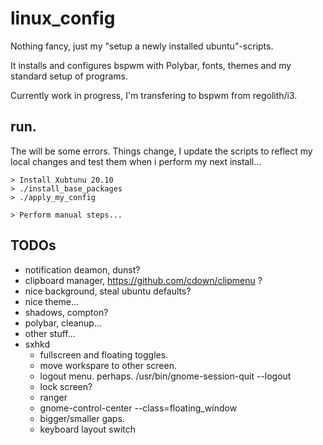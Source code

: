 # linux_config
Nothing fancy, just my "setup a newly installed ubuntu"-scripts.

It installs and configures bspwm with Polybar, fonts, themes and my standard setup of programs.

Currently work in progress, I'm transfering to bspwm from regolith/i3.


## run.
The will be some errors. Things change, I update the scripts to reflect my local changes and test them when i perform my next install...
```
> Install Xubtunu 20.10
> ./install_base_packages
> ./apply_my_config

> Perform manual steps...
```


## TODOs
- notification deamon, dunst?
- clipboard manager, https://github.com/cdown/clipmenu ?
- nice background, steal ubuntu defaults?
- nice theme...
- shadows, compton?
- polybar, cleanup...
- other stuff...
- sxhkd
  - fullscreen and floating toggles.
  - move workspare to other screen.
  - logout menu. perhaps. /usr/bin/gnome-session-quit --logout
  - lock screen?
  - ranger
  - gnome-control-center --class=floating_window
  - bigger/smaller gaps.
  - keyboard layout switch
